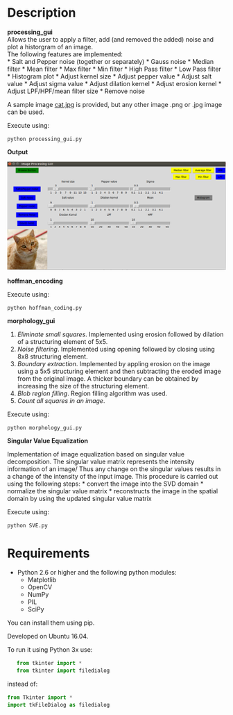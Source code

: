 # Description

**processing_gui**  
Allows the user to apply a filter, add (and removed the added) noise and plot a historgram of an image.  
The following features are implemented:  
	* Salt and Pepper noise (together or separately)
	* Gauss noise
	* Median filter
	* Mean filter
	* Max filter
	* Min filter
	* High Pass filter
	* Low Pass filter
	* Histogram plot
	* Adjust kernel size
	* Adjust pepper value
	* Adjust salt value
	* Adjust sigma value
	* Adjust dilation kernel
	* Adjust erosion kernel
	* Adjust LPF/HPF/mean filter size
	* Remove noise
  
A sample image [cat.jpg](https://raw.githubusercontent.com/Dzvezdana/image-processing-basics/master/processing_gui/cat.jpg) is provided, but any other image .png or .jpg image can be used.  
  
Execute using:  
```shell
python processing_gui.py
```

**Output**     
<p align="center">
	<img src="https://raw.githubusercontent.com/Dzvezdana/image-processing-basics/master/processing_gui/gui_image.png">  
</p>

**hoffman_encoding**

Execute using:  
```shell
python hoffman_coding.py
```

**morphology_gui**

1. *Eliminate small squares*. Implemented using erosion followed by dilation of a structuring element of 5x5.
2. *Noise filtering*. Implemented using opening followed by closing using 8x8 structuring element.
3. *Boundary extraction*. Implemented by appling erosion on the image using a 5x5 structuring element and then subtracting the eroded image from the original image. A thicker boundary can be obtained by increasing the size of the structuring element.
4. *Blob region filling*. Region filling algorithm was used.
5. *Count all squares in an image*.

Execute using:  
```shell
python morphology_gui.py
```

**Singular Value Equalization**

Implementation of image equalization based on singular value decomposition. The singular value matrix represents the intensity information of an image/ Thus any change on the singular values results in a change of the intensity of the input image. This procedure is carried out using the following steps: 
	* convert the image into the SVD domain
	* normalize the singular value matrix
	* reconstructs the image in the spatial domain by using the updated singular value matrix

Execute using:  
```shell
python SVE.py
```

# Requirements

* Python 2.6 or higher and the following python modules:
	* Matplotlib
 	* OpenCV
 	* NumPy
 	* PIL
 	* SciPy	
 	
You can install them using pip.

Developed on Ubuntu 16.04.

To run it using Python 3x use:
```python
   from tkinter import *
   from tkinter import filedialog
```

instead of:
```python
from Tkinter import *
import tkFileDialog as filedialog
```